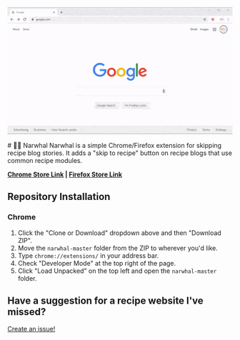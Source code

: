 <p align="center">
  <img src="/resources/readme.gif" alt="Narwhal Usage Video">
</p>
# 🛑🐋 Narwhal
Narwhal is a simple Chrome/Firefox extension for skipping recipe blog stories. It adds a "skip to recipe" button on recipe blogs that use common recipe modules.

**[Chrome Store Link](https://chrome.google.com/webstore/detail/narwhal/anpnihlhmokhgcdoobohmdbfmibbfgpb) | [Firefox Store Link](https://addons.mozilla.org/en-US/firefox/addon/narwhal-ff/)**

## Repository Installation

### Chrome
1. Click the "Clone or Download" dropdown above and then "Download ZIP".
2. Move the `narwhal-master` folder from the ZIP to wherever you'd like.
3. Type `chrome://extensions/` in your address bar.
4. Check "Developer Mode" at the top right of the page.
5. Click "Load Unpacked" on the top left and open the `narwhal-master` folder.

## Have a suggestion for a recipe website I've missed?

[Create an issue!](https://github.com/mn6/narwhal/issues/new)
